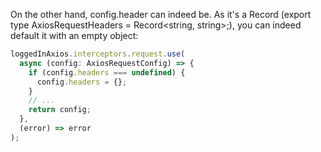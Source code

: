<!--
 * @Author: wangyunbo
 * @Date: 2022-07-2config is of type AxiosRequestConfig, thus cannot be undefined.
-->
On the other hand, config.header can indeed be. As it's a Record (export type AxiosRequestHeaders = Record<string, string>;), you can indeed default it with an empty object:
```ts
loggedInAxios.interceptors.request.use(
  async (config: AxiosRequestConfig) => {
    if (config.headers === undefined) {
      config.headers = {};
    }
    // ...
    return config;
  },
  (error) => error
);
```
